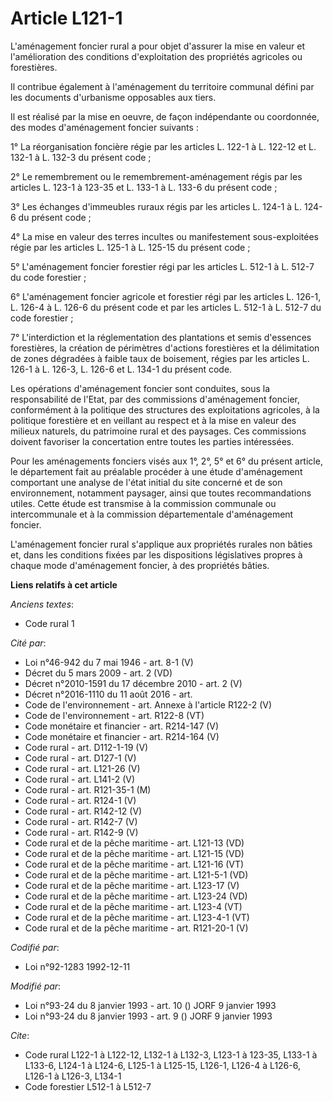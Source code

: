 # Article L121-1

L'aménagement foncier rural a pour objet d'assurer la mise en valeur et l'amélioration des conditions d'exploitation des
propriétés agricoles ou forestières.

Il contribue également à l'aménagement du territoire communal défini par les documents d'urbanisme opposables aux tiers.

Il est réalisé par la mise en oeuvre, de façon indépendante ou coordonnée, des modes d'aménagement foncier suivants :

1° La réorganisation foncière régie par les articles L. 122-1 à L. 122-12 et L. 132-1 à L. 132-3 du présent code ;

2° Le remembrement ou le remembrement-aménagement régis par les articles L. 123-1 à 123-35 et L. 133-1 à L. 133-6 du présent
code ;

3° Les échanges d'immeubles ruraux régis par les articles L. 124-1 à L. 124-6 du présent code ;

4° La mise en valeur des terres incultes ou manifestement sous-exploitées régie par les articles L. 125-1 à L. 125-15 du
présent code ;

5° L'aménagement foncier forestier régi par les articles L. 512-1 à L. 512-7 du code forestier ;

6° L'aménagement foncier agricole et forestier régi par les articles L. 126-1, L. 126-4 à L. 126-6 du présent code et par les
articles L. 512-1 à L. 512-7 du code forestier ;

7° L'interdiction et la réglementation des plantations et semis d'essences forestières, la création de périmètres d'actions
forestières et la délimitation de zones dégradées à faible taux de boisement, régies par les articles L. 126-1 à L. 126-3, L.
126-6 et L. 134-1 du présent code.

Les opérations d'aménagement foncier sont conduites, sous la responsabilité de l'Etat, par des commissions d'aménagement
foncier, conformément à la politique des structures des exploitations agricoles, à la politique forestière et en veillant au
respect et à la mise en valeur des milieux naturels, du patrimoine rural et des paysages. Ces commissions doivent favoriser
la concertation entre toutes les parties intéressées.

Pour les aménagements fonciers visés aux 1°, 2°, 5° et 6° du présent article, le département fait au préalable procéder à une
étude d'aménagement comportant une analyse de l'état initial du site concerné et de son environnement, notamment paysager,
ainsi que toutes recommandations utiles. Cette étude est transmise à la commission communale ou intercommunale et à la
commission départementale d'aménagement foncier.

L'aménagement foncier rural s'applique aux propriétés rurales non bâties et, dans les conditions fixées par les dispositions
législatives propres à chaque mode d'aménagement foncier, à des propriétés bâties.

**Liens relatifs à cet article**

_Anciens textes_:

  - Code rural 1

_Cité par_:

  - Loi n°46-942 du 7 mai 1946 - art. 8-1 (V)
  - Décret du 5 mars 2009 - art. 2 (VD)
  - Décret n°2010-1591 du 17 décembre 2010 - art. 2 (V)
  - Décret n°2016-1110 du 11 août 2016 - art.
  - Code de l'environnement - art. Annexe à l'article R122-2 (V)
  - Code de l'environnement - art. R122-8 (VT)
  - Code monétaire et financier - art. R214-147 (V)
  - Code monétaire et financier - art. R214-164 (V)
  - Code rural - art. D112-1-19 (V)
  - Code rural - art. D127-1 (V)
  - Code rural - art. L121-26 (V)
  - Code rural - art. L141-2 (V)
  - Code rural - art. R121-35-1 (M)
  - Code rural - art. R124-1 (V)
  - Code rural - art. R142-12 (V)
  - Code rural - art. R142-7 (V)
  - Code rural - art. R142-9 (V)
  - Code rural et de la pêche maritime - art. L121-13 (VD)
  - Code rural et de la pêche maritime - art. L121-15 (VD)
  - Code rural et de la pêche maritime - art. L121-16 (VT)
  - Code rural et de la pêche maritime - art. L121-5-1 (VD)
  - Code rural et de la pêche maritime - art. L123-17 (V)
  - Code rural et de la pêche maritime - art. L123-24 (VD)
  - Code rural et de la pêche maritime - art. L123-4 (VT)
  - Code rural et de la pêche maritime - art. L123-4-1 (VT)
  - Code rural et de la pêche maritime - art. R121-20-1 (V)

_Codifié par_:

  - Loi n°92-1283 1992-12-11

_Modifié par_:

  - Loi n°93-24 du 8 janvier 1993 - art. 10 () JORF 9 janvier 1993
  - Loi n°93-24 du 8 janvier 1993 - art. 9 () JORF 9 janvier 1993

_Cite_:

  - Code rural L122-1 à L122-12, L132-1 à L132-3, L123-1 à 123-35, L133-1 à L133-6, L124-1 à L124-6, L125-1 à L125-15, L126-1, L126-4 à L126-6, L126-1 à L126-3, L134-1
  - Code forestier L512-1 à L512-7
